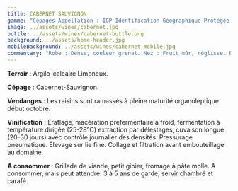 ```yaml
---
title: CABERNET SAUVIGNON
gamme: "Cépages Appellation : IGP Identification Géographique Protégée Pays d’Oc "
image: ../assets/wines/cabernet.jpg
bottle: ../assets/wines/cabernet-bottle.png
background: ../assets/home-header.jpg
mobileBackground: ../assets/wines/cabernet-mobile.jpg
commentary: "Robe : Dense, couleur grenat. Nez : Fruit mûr, réglisse. Bouche : Puissance du cépage, tannique."
---
```


**Terroir** : Argilo-calcaire Limoneux.

**Cépage** : Cabernet-Sauvignon.

**Vendanges** : Les raisins sont ramassés à pleine maturité organoleptique début octobre.

**Vinification** : Éraflage, macération préfermentaire à froid, fermentation à température dirigée (25-28°C) extraction par délestages, cuvaison longue (20-30 jours) avec contrôle journalier des densités. Pressurage pneumatique. Élevage sur lie fine. Collage et filtration avant embouteillage au domaine.

**A consommer** : Grillade de viande, petit gibier, fromage à pâte molle. A consommer, mais peut attendre. 3 à 5 ans de garde, servir chambré et carafé.
